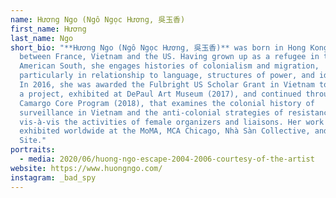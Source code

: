 ```yaml
---
name: Hương Ngo (Ngô Ngọc Hương, 吳玉香)
first_name: Hương
last_name: Ngo
short_bio: "**Hương Ngo (Ngô Ngọc Hương, 吳玉香)** was born in Hong Kong, and works
  between France, Vietnam and the US. Having grown up as a refugee in the
  American South, she engages histories of colonialism and migration,
  particularly in relationship to language, structures of power, and ideologies.
  In 2016, she was awarded the Fulbright US Scholar Grant in Vietnam to realize
  a project, exhibited at DePaul Art Museum (2017), and continued through the
  Camargo Core Program (2018), that examines the colonial history of
  surveillance in Vietnam and the anti-colonial strategies of resistance
  vis-à-vis the activities of female organizers and liaisons. Her work has been
  exhibited worldwide at the MoMA, MCA Chicago, Nhà Sàn Collective, and Para
  Site."
portraits:
  - media: 2020/06/huong-ngo-escape-2004-2006-courtesy-of-the-artist
website: https://www.huongngo.com/
instagram: _bad_spy
---
```


